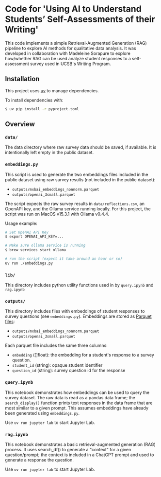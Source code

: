 # Code for 'Using AI to Understand Students’ Self-Assessments of their Writing'

This code implements a simple Retrieval-Augmented Generation (RAG) pipeline to
explore AI methods for qualitative data analysis. It was developed in
collaboration with Madeleine Sorapure to explore how/whether RAG can be used
analyze student responses to a self-assessment survey used in UCSB's Writing
Program. 

## Installation

This project uses [uv](https://docs.astral.sh) to manage dependencies. 

To install dependencies with:

```bash
$ uv pip install -r pyproject.toml
```

## Overview

### `data/`

The data directory where raw survey data should be saved, if available. It is
intentionally left empty in the public dataset.

### `embeddings.py`

This script is used to generate the two embeddings files included in the public dataset
using raw survey results (not included in the public dataset):

- `outputs/mxbai_embeddings_nonnorm.parquet`
- `outputs/openai_3small.parquet`

The script expects the raw survey results in `data/reflections.csv`, an OpenAPI
key, and the Ollama service running locally. For this project, the script was
run on MacOS v15.3.1 with Ollama v0.4.4. 

Usage example:
```bash
# Set OpenAI API Key
$ export OPENAI_API_KEY=...

# Make sure ollama service is running
$ brew services start ollama

# run the script (expect it take around an hour or so)
uv run ./embeddings.py
```

### `lib/`

This directory includes python utility functions used in by `query.ipynb` and `rag.ipynb`

### `outputs/`

This directory includes files with embeddings of student responses to survey
questions (see `embeddings.py`). Embeddings are stored as [Parquet
files](https://parquet.apache.org/):

- `outputs/mxbai_embeddings_nonnorm.parquet`
- `outputs/openai_3small.parquet`

Each parquet file includes the same three columns:

- `embedding` ([]float): the embedding for a student's response to a survey question.
- `student_id` (string): opaque student identifier 
- `question_id` (string): survey question id for the response

### `query.ipynb`

This notebook demonstrates how embeddings can be used to query the survey
dataset. The raw data is read as a pandas data frame; the `search_display()`
function prints text responses in the data frame that are most similar to a given
prompt. This assumes embeddings have already been generated using
`embeddings.py`.

Use `uv run jupyter lab` to start Jupyter Lab.

### `rag.ipynb`

This notebook demonstrates a basic retrieval-augmented generation (RAG) process.
It uses search_df() to generate a "context" for a given question/prompt; the
context is included in a ChatGPT prompt and used to generate a response the
question.

Use `uv run jupyter lab` to start Jupyter Lab.
